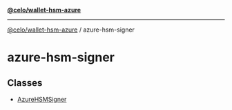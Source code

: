 [**@celo/wallet-hsm-azure**](../README.md)

***

[@celo/wallet-hsm-azure](../README.md) / azure-hsm-signer

# azure-hsm-signer

## Classes

- [AzureHSMSigner](classes/AzureHSMSigner.md)

